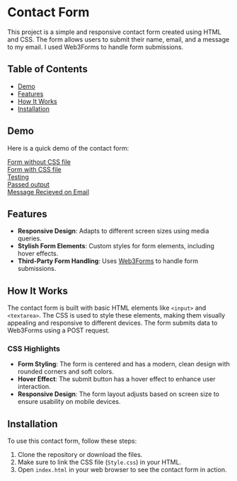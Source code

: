 # Contact Form

This project is a simple and responsive contact form created using HTML and CSS. The form allows users to submit their name, email, and a message to my email. I used Web3Forms to handle form submissions.

## Table of Contents

- [Demo](#demo)
- [Features](#features)
- [How It Works](#how-it-works)
- [Installation](#installation)
## Demo

Here is a quick demo of the contact form:

<a href="output/without css.png"> Form without CSS file</a>
</br>
<a href="output/with css .png">Form with CSS file</a>
</br>
<a href="output/test .png">Testing </a>
</br>
<a href="Output/test pass.png">Passed output</a>
</br>
<a href="Output/message recieved on my email.png">Message Recieved on Email</a>
</br>
</hr>

## Features

- **Responsive Design**: Adapts to different screen sizes using media queries.
- **Stylish Form Elements**: Custom styles for form elements, including hover effects.
- **Third-Party Form Handling**: Uses [Web3Forms](https://web3forms.com) to handle form submissions.

## How It Works

The contact form is built with basic HTML elements like `<input>` and `<textarea>`. The CSS is used to style these elements, making them visually appealing and responsive to different devices. The form submits data to Web3Forms using a POST request.

### CSS Highlights

- **Form Styling**: The form is centered and has a modern, clean design with rounded corners and soft colors.
- **Hover Effect**: The submit button has a hover effect to enhance user interaction.
- **Responsive Design**: The form layout adjusts based on screen size to ensure usability on mobile devices.

## Installation

To use this contact form, follow these steps:

1. Clone the repository or download the files.
2. Make sure to link the CSS file (`Style.css`) in your HTML.
3. Open `index.html` in your web browser to see the contact form in action.